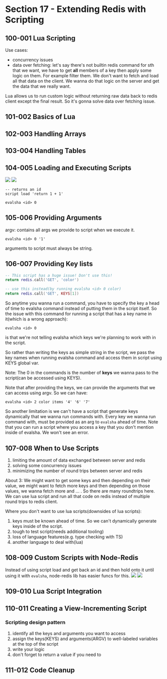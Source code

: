 # Section 17 - Extending Redis with Scripting
## 100-001 Lua Scripting
Use cases:
- concurrency issues
- data over fetching: let's say there's not builtin redis command for sth that we want, we have to get **all** members of a key
then apply some logic on them. For example filter them. We don't want to fetch and load all that data on the client. We wanna
do that logic on the server and get the data that we really want.

Lua allows us to run custom logic without returning raw data back to redis client except the final result. So it's gonna solve
data over fetching issue.

## 101-002 Basics of Lua

## 102-003 Handling Arrays
## 103-004 Handling Tables
## 104-005 Loading and Executing Scripts
![](img/104-1.png)
![](img/104-2.png)

```redis
-- returns an id
script load 'return 1 + 1'

evalsha <id> 0
```

## 105-006 Providing Arguments
argv: contains all args we provide to script when we execute it.

```redis
evalsha <id> 0 '1'
```
arguments to script must always be string.

## 106-007 Providing Key lists
```lua
-- This script has a huge issue! Don't use this!
return redis.call('GET', 'color')

-- use this instead(by running evalsha <id> 0 color)
return redis.call('GET', KEYS[1])
```

So anytime you wanna run a command, you have to specify the key a head of time to evalsha command instead of putting them in the script itself.
So the issue with this command for running a script that has a key name in it(which is a wrong approach):
```redis
evalsha <id> 0
```
is that we're not telling evalsha which keys we're planning to work with in the script.

So rather than writing the keys as simple string in the script, we pass the key names when running evalsha command and access them in script
using KEYS global var.

Note: The 0 in the commands is the number of **keys** we wanna pass to the script(can be accessed using KEYS).

Note that after providing the keys, we can provide the arguments that we can access using argv. So we can have:
```redis
evalsha <id> 2 color items '4' '6' '7'
```

So another limitation is we can't have a script that generate keys dynamically that we wanna run commands with.
Every key we wanna run command with, must be provided as an arg to `evalsha` ahead of time.
Note that you can run a script where you access a key that you don't mention inside of evalsha. We won't see an error.

## 107-008 When to Use Scripts
1. limiting the amount of data exchanged between server and redis
2. solving some concurrency issues
3. minimizing the number of round trips between server and redis

About 3: We might want to get some keys and then depending on their value, we might want to fetch more keys and then depending
on those values, we wanna fetch more and ... . So there are many roundtrips here. We can use lua script and run all that code
on redis instead of multiple round trips to redis client.

Where you don't want to use lua scripts(downsides of lua scripts):
1. keys must be known ahead of time. So we can't dynamically generate keys inside of the script.
2. tough to test script(needs additional tooling)
3. loss of language features(e.g. type checking with TS)
4. another language to deal with(lua)

## 108-009 Custom Scripts with Node-Redis
Instead of using script load and get back an id and then hold onto it until using it with `evalsha`, node-redis lib has easier funcs
for this.
![](img/108-1.png)
![](img/108-2.png)

## 109-010 Lua Script Integration
## 110-011 Creating a View-Incrementing Script
### Scripting design pattern
1. identify all the keys and arguments you want to access
2. assign the keys(KEYS) and arguments(ARGV) to well-labeled variables at the top of the script
3. write your logic
4. don't forget to return a value if you need to

## 111-012 Code Cleanup